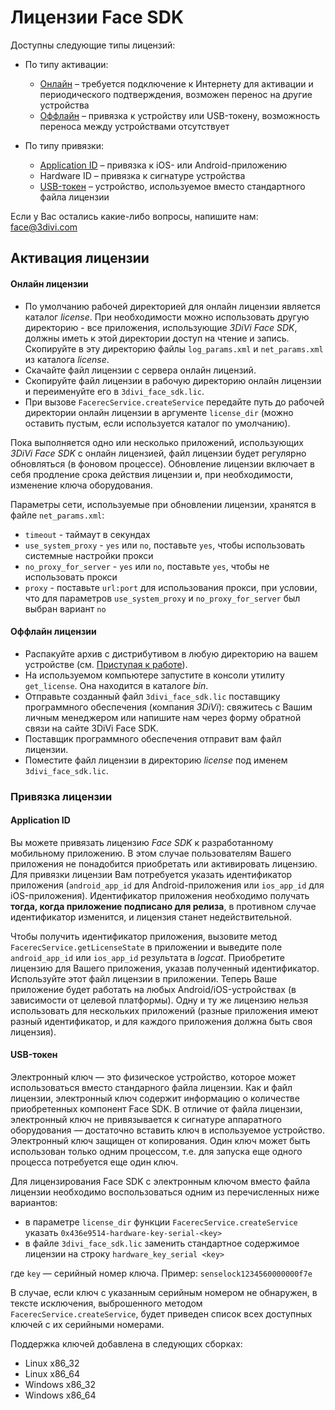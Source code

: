 # Лицензии Face SDK

Доступны следующие типы лицензий: 

* По типу активации: 
    * [Онлайн](#онлайн-лицензии) – требуется подключение к Интернету для активации и периодического подтверждения, возможен перенос на другие устройства
    * [Оффлайн](#оффлайн-лицензии) – привязка к устройству или USB-токену, возможность переноса между устройствами отсутствует

* По типу привязки: 
    * [Application ID](#application-id) – привязка к iOS- или Android-приложению
    * Hardware ID – привязка к сигнатуре устройства
    * [USB-токен](#usb-токен) – устройство, используемое вместо стандартного файла лицензии

Если у Вас остались какие-либо вопросы, напишите нам: face@3divi.com

## Активация лицензии

#### Онлайн лицензии

* По умолчанию рабочей директорией для онлайн лицензии является каталог *license*. При необходимости можно использовать другую директорию - все приложения, использующие *3DiVi Face SDK*, должны иметь к этой директории доступ на чтение и запись. Скопируйте в эту директорию файлы `log_params.xml` и `net_params.xml` из каталога *license*.
* Скачайте файл лицензии с сервера онлайн лицензий.
* Скопируйте файл лицензии в рабочую директорию онлайн лицензии и переименуйте его в `3divi_face_sdk.lic`.
* При вызове `FacerecService.createService` передайте путь до рабочей директории онлайн лицензии в аргументе `license_dir` (можно оставить пустым, если используется каталог по умолчанию).

Пока выполняется одно или несколько приложений, использующих *3DiVi Face SDK* с онлайн лицензией, файл лицензии будет регулярно обновляться (в фоновом процессе). Обновление лицензии включает в себя продление срока действия лицензии и, при необходимости, изменение ключа оборудования.

Параметры сети, используемые при обновлении лицензии, хранятся в файле `net_params.xml`:
* `timeout` - таймаут в секундах
* `use_system_proxy` - `yes` или `no`, поставьте `yes`, чтобы использовать системные настройки прокси
* `no_proxy_for_server` - `yes` или `no`, поставьте `yes`, чтобы не использовать прокси
* `proxy` - поставьте `url:port` для использования прокси, при условии, что для параметров `use_system_proxy` и `no_proxy_for_server` был выбран вариант `no`

#### Оффлайн лицензии

* Распакуйте архив с дистрибутивом в любую директорию на вашем устройстве (см. [Приступая к работе](../README_ru.md#приступая-к-работе)).
* На используемом компьютере запустите в консоли утилиту `get_license`. Она находится в каталоге *bin*.
* Отправьте созданный файл `3divi_face_sdk.lic` поставщику программного обеспечения (компания *3DiVi*): свяжитесь с Вашим личным менеджером или напишите нам через форму обратной связи на сайте 3DiVi Face SDK.
* Поставщик программного обеспечения отправит вам файл лицензии.
* Поместите файл лицензии в директорию *license* под именем `3divi_face_sdk.lic`.

### Привязка лицензии 

#### Application ID

Вы можете привязать лицензию *Face SDK* к разработанному мобильному приложению. В этом случае пользователям Вашего приложения не понадобится приобретать или активировать лицензию. Для привязки лицензии Вам потребуется указать идентификатор приложения (`android_app_id` для Android-приложения или `ios_app_id` для iOS-приложения). Идентификатор приложения необходимо получать **тогда, когда приложение подписано для релиза**, в противном случае идентификатор изменится, и лицензия станет недействительной.

Чтобы получить идентификатор приложения, вызовите метод `FacerecService.getLicenseState` в приложении и выведите поле `android_app_id` или `ios_app_id` результата в *logcat*. Приобретите лицензию для Вашего приложения, указав полученный идентификатор. Используйте этот файл лицензии в приложении. Теперь Ваше приложение будет работать на любых Android/iOS-устройствах (в зависимости от целевой платформы). Одну и ту же лицензию нельзя использовать для нескольких приложений (разные приложения имеют разный идентификатор, и для каждого приложения должна быть своя лицензия).

#### USB-токен 

Электронный ключ — это физическое устройство, которое может использоваться вместо стандарного файла лицензии. Как и файл лицензии, электронный ключ содержит информацию о количестве приобретенных компонент Face SDK. В отличие от файла лицензии, электронный ключ не привязывается к сигнатуре аппаратного оборудования — достаточно вставить ключ в используемое устройство. Электронный ключ защищен от копирования. Один ключ может быть использован только одним процессом, т.е. для запуска еще одного процесса потребуется еще один ключ.

Для лицензирования Face SDK с электронным ключом вместо файла лицензии необходимо воспользоваться одним из перечисленных ниже вариантов:
* в параметре `license_dir` функции `FacerecService.createService` указать `0x436e9514-hardware-key-serial-<key>`
* в файле `3divi_face_sdk.lic` заменить стандартное содержимое лицензии на строку `hardware_key_serial <key>`

где `key` — серийный номер ключа. Пример: `senselock1234560000000f7e`

В случае, если ключ с указанным серийным номером не обнаружен, в тексте исключения, выброшенного методом `FacerecService.createService`, будет приведен список всех доступных ключей с их серийными номерами.

Поддержка ключей добавлена в следующих сборках:
* Linux x86_32
* Linux x86_64
* Windows x86_32
* Windows x86_64
